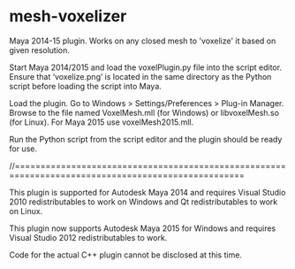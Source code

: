 # mesh-voxelizer
Maya 2014-15 plugin. Works on any closed mesh to 'voxelize' it based on given resolution.

Start Maya 2014/2015 and load the voxelPlugin.py file into the script editor.
Ensure that ‘voxelize.png’ is located in the same directory as the Python script before loading the script into Maya.

Load the plugin. Go to Windows > Settings/Preferences > Plug-in Manager.
Browse to the file named VoxelMesh.mll (for Windows) or libvoxelMesh.so (for Linux).
For Maya 2015 use voxelMesh2015.mll.

Run the Python script from the script editor and the plugin should be ready for use.

//===================================================================================================

This plugin is supported for Autodesk Maya 2014 and requires Visual Studio 2010 redistributables to work on Windows
and Qt redistributables to work on Linux.

This plugin now supports Autodesk Maya 2015 for Windows and requires Visual Studio 2012 redistributables to work.

Code for the actual C++ plugin cannot be disclosed at this time.
